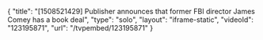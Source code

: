 {
    "title": "[1508521429] Publisher announces that former FBI director James Comey has a book deal",
    "type": "solo",
    "layout": "iframe-static",
    "videoId": "123195871",
    "url": "\/tvpembed\/123195871"
}